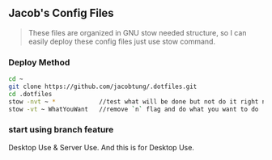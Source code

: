 ## Jacob's Config Files

> These files are organized in GNU stow needed structure, so I can easily deploy these config files just use stow command.

### Deploy Method

```bash
cd ~
git clone https://github.com/jacobtung/.dotfiles.git
cd .dotfiles
stow -nvt ~ *            //test what will be done but not do it right now
stow -vt ~ WhatYouWant   //remove `n` flag and do what you want to do
```
### start using branch feature
Desktop Use & Server Use.
And this is for Desktop Use.
